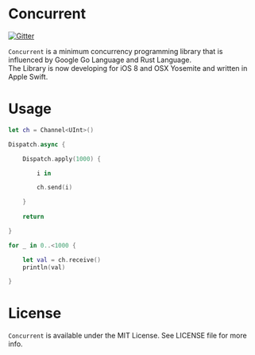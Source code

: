 # Concurrent

[![Gitter](https://badges.gitter.im/Join%20Chat.svg)](https://gitter.im/moriturus/Concurrent?utm_source=badge&utm_medium=badge&utm_campaign=pr-badge&utm_content=badge)

`Concurrent` is a minimum concurrency programming library that is influenced by Google Go Language and Rust Language.  
The Library is now developing for iOS 8 and OSX Yosemite and written in Apple Swift.

# Usage

```swift
let ch = Channel<UInt>()

Dispatch.async {

    Dispatch.apply(1000) {

        i in

        ch.send(i)

    }
    
    return

}

for _ in 0..<1000 {

    let val = ch.receive()
    println(val)

}
```

# License

`Concurrent` is available under the MIT License. See LICENSE file for more info.
